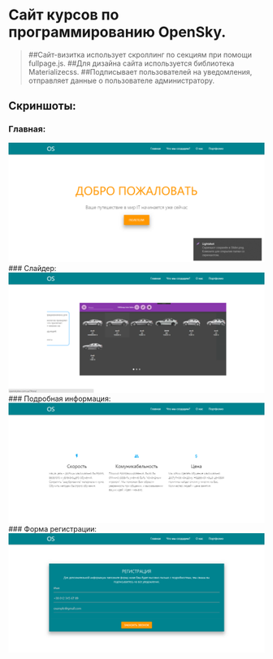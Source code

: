 # Сайт курсов по программированию OpenSky.
>##Сайт-визитка использует скроллинг по секциям при помощи fullpage.js.
>##Для дизайна сайта используется библиотека Materializecss.
>##Подписывает пользователей на уведомления, отправляет данные о пользователе администратору.
## Скриншоты:
### Главная:
<img src="resource/Main.png"/>
### Слайдер:
<img src="resource/Slider.png"/>
### Подробная информация:
<img src="resource/Info.png"/>
### Форма регистрации:
<img src="resource/Registration.png"/>
